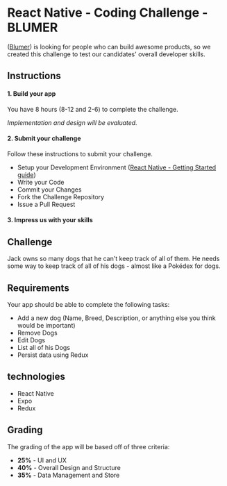
# React Native - Coding Challenge - BLUMER

([Blumer](https://blumer.com.co)) is looking for people who can build awesome products, so we created this challenge to test our candidates' overall developer skills.

## Instructions
#### 1. Build your app
You have 8 hours (8-12 and 2-6) to complete the challenge.

*Implementation and design will be evaluated.*
#### 2. Submit your challenge
Follow these instructions to submit your challenge.
* Setup your Development Environment ([React Native - Getting Started guide](https://facebook.github.io/react-native/docs/0.60/getting-started))
* Write your Code
* Commit your Changes
* Fork the Challenge Repository
* Issue a Pull Request


#### 3. Impress us with your skills

## Challenge
Jack owns so many dogs that he can't keep track of all of them. He needs some way to keep track of all of his dogs - almost like a Pokédex for dogs.


## Requirements
Your app should be able to complete the following tasks:
* Add a new dog (Name, Breed, Description, or anything else you think would be important)
* Remove Dogs
* Edit Dogs
* List all of his Dogs
* Persist data using Redux

## technologies
* React Native
* Expo
* Redux

## Grading
The grading of the app  will be based off of three criteria:
* **25%** - UI and UX
* **40%** - Overall Design and Structure
* **35%** - Data Management and Store
